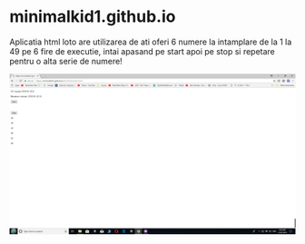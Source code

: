 # minimalkid1.github.io
Aplicatia html loto are utilizarea de ati oferi 6 numere la intamplare de la 1 la 49 pe 6 fire de executie, intai apasand pe start apoi pe stop si repetare pentru o alta serie de numere!

![alt text](https://github.com/minimalkid1/minimalkid1.github.io/blob/master/html5/loto/loto.png)
